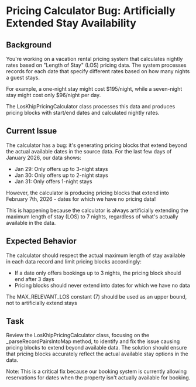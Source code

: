 # Pricing Calculator Bug: Artificially Extended Stay Availability

## Background

You're working on a vacation rental pricing system that calculates nightly rates based on "Length of Stay" (LOS) pricing data. The system processes records for each date that specify different rates based on how many nights a guest stays.

For example, a one-night stay might cost $195/night, while a seven-night stay might cost only $96/night per day.

The LosKhipPricingCalculator class processes this data and produces pricing blocks with start/end dates and calculated nightly rates.

## Current Issue

The calculator has a bug: it's generating pricing blocks that extend beyond the actual available dates in the source data.
For the last few days of January 2026, our data shows:

- Jan 29: Only offers up to 3-night stays
- Jan 30: Only offers up to 2-night stays
- Jan 31: Only offers 1-night stays

However, the calculator is producing pricing blocks that extend into February 7th, 2026 - dates for which we have no pricing data!

This is happening because the calculator is always artificially extending the maximum length of stay (LOS) to 7 nights, regardless of what's actually available in the data.

## Expected Behavior

The calculator should respect the actual maximum length of stay available in each data record and limit pricing blocks accordingly:

- If a date only offers bookings up to 3 nights, the pricing block should end after 3 days
- Pricing blocks should never extend into dates for which we have no data

The MAX_RELEVANT_LOS constant (7) should be used as an upper bound, not to artificially extend stays

## Task

Review the LosKhipPricingCalculator class, focusing on the _parseRecordPairsIntoMap method, to identify and fix the issue causing pricing blocks to extend beyond available data. The solution should ensure that pricing blocks accurately reflect the actual available stay options in the data.

Note: This is a critical fix because our booking system is currently allowing reservations for dates when the property isn't actually available for booking.
